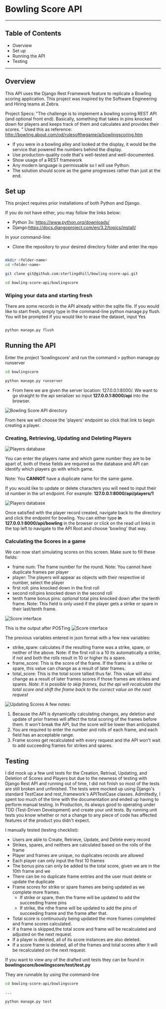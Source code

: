 # Bowling Score API

---

## Table of Contents
- Overview
- Set up
- Running the API
- Testing

---

## Overview
This API uses the Django Rest Framework feature to replicate a Bowling scoring application. This project was inspired by the Software Engineering and Hiring teams at Zebra. 

Project Specs:
"The challenge is to implement a bowling scoring REST API (and optional front end). Basically, something that takes in pins knocked down for players and keeps track of them and calculates and provides their scores.
"
Used this as reference: 
http://bowling.about.com/od/rulesofthegame/a/bowlingscoring.htm


- If you were in a bowling alley and looked at the display, it would be the service that powered the numbers behind the display.
- Use production-quality code that's well-tested and well-documented. 
- Show usage of a REST framework
- Any modern language is permissable so I will use Python. 
- The solution should score as the game progresses rather than just at the end.

## Set up
This project requires prior installations of both Python and Django. 

If you do not have either, you may follow the links below:
- Python 3x: https://www.python.org/downloads/
- Django:https://docs.djangoproject.com/en/3.2/topics/install/

In your command-line:
- Clone the repository to your desired directory folder and enter the repo
```bash

mkdir <folder-name>
cd <folder-name>

git clone git@github.com:sterlingdhill/bowling-score-api.git

cd bowling-score-api/bowlingscore

```

### Wiping your data and starting fresh
There are some records in the API already within the sqlite file. If you would like to start fresh, simply type in the 
command-line python manage.py flush. You will be prompted if you would like to erase the dataset, input Yes

```bash

python manage.py flush
```

## Running the API
Enter the project 'bowlingscore' and run the command > python manage.py runserver

```bash
cd bowlingscore

python manage.py runserver
```

- From here we are given the server location: 127.0.0.1:8000/. We want to go straight to the api serializer so input **127.0.0.1:8000/api** into the browser.

![Bowling Score API directory](bowlingscore/documentation/snap_1.JPG "Directory")

From here we will choose the 'players' endpoint so click that link to begin creating a player.

### Creating, Retrieving, Updating and Deleting Players

![Players database](bowlingscore/documentation/snap_2.jpg "Create a Player")

You can enter the players name and which game number they are to be apart of, both of these fields are required so the database and API can identify which players go with which game. 

Note: You **CANNOT** have a duplicate name for the same game. 

If you would like to update or delete characters you will need to input their id number in the url endpoint. For example:
**127.0.0.1:8000/api/players/1**

![Players database](bowlingscore/documentation/snap_3.jpg "Updating or Deleting a Player")

Once satisfied with the player record created, navigate back to the directory and click the endpoint for bowling. You can either type **in 127.0.0.1:8000/api/bowling** in the browser or click on the read url links in the top left to navigate to the API Root and choose 'bowling' that way.

### Calculating the Scores in a game

We can now start simulating scores on this screen. Make sure to fill these fields:
- frame num: The frame number for the round. Note: You cannot have duplicate frames per player 
- player: The players will appear as objects with their respective id number, select the player
- first roll: pins knocked down in the first roll
- second roll:pins knocked down in the second roll
- tenth frame bonus pins: *optional* total pins knocked down after the tenth frame. Note: This field is only used if the player gets a strike or spare in their last/tenth frame.

![Score interface](bowlingscore/documentation/snap_4.JPG "Inputing Score parameters")

This is the output after POSTing
![Score interface](bowlingscore/documentation/snap_5.JPG "Inputing Score parameters")

The previous variables entered in json format with a few new variables:
- strike_spare: calculates if the resulting frame was a strike, spare, or neither of the above. Note: if the first roll is a 10 its automatically a strike, if not and both the rolls result in 10 or higher its a spare.
- frame_score: This is the score of the frame. If the frame is a strike or spare, this value can change as a result of later frames.
- total_score: This is the total score tallied thus far. This value will also change as a result of later frames scores if those frames are strikes and spares. *Note: It is possible to skip frames, but the api will recalculate the total score and shift the frame back to the correct value on the next request*


![Updating Scores](bowlingscore/documentation/snap_6.JPG "Updating and Deleting Scores")
A few notes:

1. Because the API is dynamically calculating changes, any deletion and update of prior frames will affect the total scoring of the frames before them. It won't break the API, but the score will be lower than anticipated.
2. You are required to enter the number and rolls of each frame, and each field has an acceptable range. 
3. Frame scores get recalculated with every request and the API won't wait to add succeeding frames for strikes and spares.


## Testing
I did mock up a few unit tests for the Creation, Retrival, Updating, and Deletion of Scores and Players but due to the newness of testing with Django Rest API and running out of time, I did not finish so most of the tests are still broken and unfinished. 
The tests were mocked up using Django's standard TestCase and rest_framework's APITestCase classes. Admittedly, I spent too much of the time with the documentation and ended up having to perform manual testing. In Production, its always good to operating under TDD (Test-Driven Development) and create your unit tests. By running unit tests you know whether or not a change to any piece of code has affected features of the product you didn't expect.

I manually tested (testing checklist):
- Users are able to Create, Retrieve, Update, and Delete every record
- Strikes, spares, and neithers are calculated based on the rolls of the frame
- Player and frames are unique, no duplicates records are allowed 
- Each player can only input the first 10 frames
- The bonus pins can only be added to the total score, given we are in the 10th frame and we 
- There can be no duplicate frame entries and the user must delete or update the duplicate
- Frame scores for strike or spare frames are being updated as we complete more frames.
    - If strike or spare, then the frame will be updated to add the succeeding frame pins
    - If strike, the nthe frame will be updated to add the pins of succeeding frame and the frame after that. 
- Total score is continuously being updated the more frames completed and frame scores calculated.
- If a frame is skipped,the total score and frame will be recalculated and adjusted on the next request.
- If a player is deleted, all of its score instances are also deleted.
- If a score frame is deleted, all of the frames and total scores after it will be recalculated on the next request.

If you want to view any of the drafted unit tests they can be found in **bowlingscore/bowlingscore/test/test.py**

They are runnable by using the command-line 
```bash
cd bowling-score-api/bowlingscore

...

python manage.py test
```

